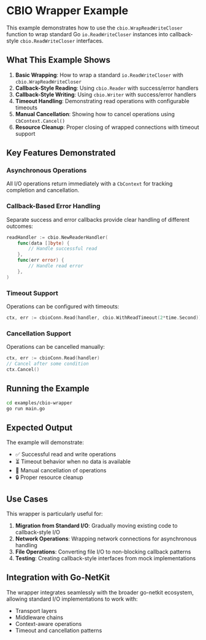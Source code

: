 # CBIO Wrapper Example

This example demonstrates how to use the `cbio.WrapReadWriteCloser` function to wrap standard Go `io.ReadWriteCloser` instances into callback-style `cbio.ReadWriteCloser` interfaces.

## What This Example Shows

1. **Basic Wrapping**: How to wrap a standard `io.ReadWriteCloser` with `cbio.WrapReadWriteCloser`
2. **Callback-Style Reading**: Using `cbio.Reader` with success/error handlers
3. **Callback-Style Writing**: Using `cbio.Writer` with success/error handlers  
4. **Timeout Handling**: Demonstrating read operations with configurable timeouts
5. **Manual Cancellation**: Showing how to cancel operations using `CbContext.Cancel()`
6. **Resource Cleanup**: Proper closing of wrapped connections with timeout support

## Key Features Demonstrated

### Asynchronous Operations
All I/O operations return immediately with a `CbContext` for tracking completion and cancellation.

### Callback-Based Error Handling
Separate success and error callbacks provide clear handling of different outcomes:
```go
readHandler := cbio.NewReaderHandler(
    func(data []byte) {
        // Handle successful read
    },
    func(err error) {
        // Handle read error
    },
)
```

### Timeout Support
Operations can be configured with timeouts:
```go
ctx, err := cbioConn.Read(handler, cbio.WithReadTimeout(2*time.Second))
```

### Cancellation Support
Operations can be cancelled manually:
```go
ctx, err := cbioConn.Read(handler)
// Cancel after some condition
ctx.Cancel()
```

## Running the Example

```bash
cd examples/cbio-wrapper
go run main.go
```

## Expected Output

The example will demonstrate:
- ✅ Successful read and write operations
- ⏳ Timeout behavior when no data is available
- 🚫 Manual cancellation of operations
- 🔒 Proper resource cleanup

## Use Cases

This wrapper is particularly useful for:

1. **Migration from Standard I/O**: Gradually moving existing code to callback-style I/O
2. **Network Operations**: Wrapping network connections for asynchronous handling
3. **File Operations**: Converting file I/O to non-blocking callback patterns
4. **Testing**: Creating callback-style interfaces from mock implementations

## Integration with Go-NetKit

The wrapper integrates seamlessly with the broader go-netkit ecosystem, allowing standard I/O implementations to work with:
- Transport layers
- Middleware chains
- Context-aware operations
- Timeout and cancellation patterns
